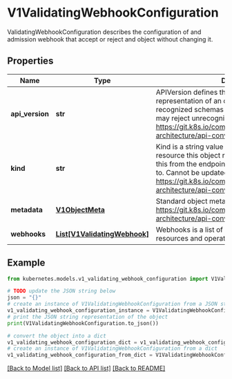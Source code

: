 # V1ValidatingWebhookConfiguration

ValidatingWebhookConfiguration describes the configuration of and admission webhook that accept or reject and object without changing it.

## Properties

Name | Type | Description | Notes
------------ | ------------- | ------------- | -------------
**api_version** | **str** | APIVersion defines the versioned schema of this representation of an object. Servers should convert recognized schemas to the latest internal value, and may reject unrecognized values. More info: https://git.k8s.io/community/contributors/devel/sig-architecture/api-conventions.md#resources | [optional] 
**kind** | **str** | Kind is a string value representing the REST resource this object represents. Servers may infer this from the endpoint the client submits requests to. Cannot be updated. In CamelCase. More info: https://git.k8s.io/community/contributors/devel/sig-architecture/api-conventions.md#types-kinds | [optional] 
**metadata** | [**V1ObjectMeta**](V1ObjectMeta.md) | Standard object metadata; More info: https://git.k8s.io/community/contributors/devel/sig-architecture/api-conventions.md#metadata. | [optional] 
**webhooks** | [**List[V1ValidatingWebhook]**](V1ValidatingWebhook.md) | Webhooks is a list of webhooks and the affected resources and operations. | [optional] 

## Example

```python
from kubernetes.models.v1_validating_webhook_configuration import V1ValidatingWebhookConfiguration

# TODO update the JSON string below
json = "{}"
# create an instance of V1ValidatingWebhookConfiguration from a JSON string
v1_validating_webhook_configuration_instance = V1ValidatingWebhookConfiguration.from_json(json)
# print the JSON string representation of the object
print(V1ValidatingWebhookConfiguration.to_json())

# convert the object into a dict
v1_validating_webhook_configuration_dict = v1_validating_webhook_configuration_instance.to_dict()
# create an instance of V1ValidatingWebhookConfiguration from a dict
v1_validating_webhook_configuration_from_dict = V1ValidatingWebhookConfiguration.from_dict(v1_validating_webhook_configuration_dict)
```
[[Back to Model list]](../README.md#documentation-for-models) [[Back to API list]](../README.md#documentation-for-api-endpoints) [[Back to README]](../README.md)


